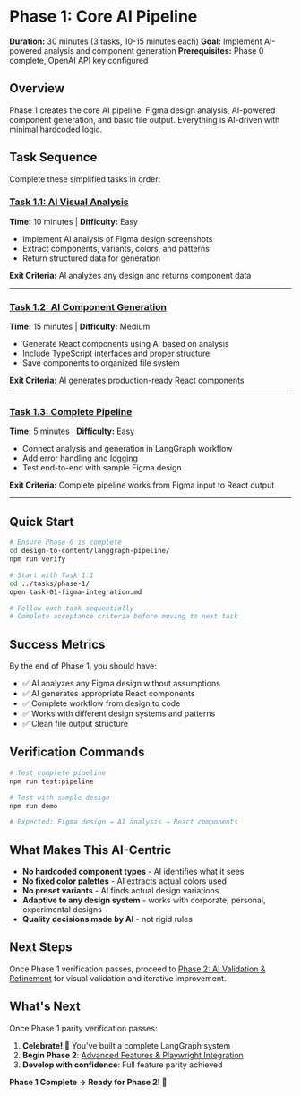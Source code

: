 # Phase 1: Core AI Pipeline

**Duration:** 30 minutes (3 tasks, 10-15 minutes each)
**Goal:** Implement AI-powered analysis and component generation
**Prerequisites:** Phase 0 complete, OpenAI API key configured

## Overview

Phase 1 creates the core AI pipeline: Figma design analysis, AI-powered component generation, and basic file output. Everything is AI-driven with minimal hardcoded logic.

## Task Sequence

Complete these simplified tasks in order:

### [Task 1.1: AI Visual Analysis](./task-01-ai-analysis.md)
**Time:** 10 minutes | **Difficulty:** Easy
- Implement AI analysis of Figma design screenshots
- Extract components, variants, colors, and patterns
- Return structured data for generation

**Exit Criteria:** AI analyzes any design and returns component data

---

### [Task 1.2: AI Component Generation](./task-02-ai-generation.md)
**Time:** 15 minutes | **Difficulty:** Medium
- Generate React components using AI based on analysis
- Include TypeScript interfaces and proper structure
- Save components to organized file system

**Exit Criteria:** AI generates production-ready React components

---

### [Task 1.3: Complete Pipeline](./task-03-pipeline.md)
**Time:** 5 minutes | **Difficulty:** Easy
- Connect analysis and generation in LangGraph workflow
- Add error handling and logging
- Test end-to-end with sample Figma design

**Exit Criteria:** Complete pipeline works from Figma input to React output

---

## Quick Start

```bash
# Ensure Phase 0 is complete
cd design-to-content/langgraph-pipeline/
npm run verify

# Start with Task 1.1
cd ../tasks/phase-1/
open task-01-figma-integration.md

# Follow each task sequentially
# Complete acceptance criteria before moving to next task
```

## Success Metrics

By the end of Phase 1, you should have:

- ✅ AI analyzes any Figma design without assumptions
- ✅ AI generates appropriate React components
- ✅ Complete workflow from design to code
- ✅ Works with different design systems and patterns
- ✅ Clean file output structure

## Verification Commands

```bash
# Test complete pipeline
npm run test:pipeline

# Test with sample design
npm run demo

# Expected: Figma design → AI analysis → React components
```

## What Makes This AI-Centric

- **No hardcoded component types** - AI identifies what it sees
- **No fixed color palettes** - AI extracts actual colors used
- **No preset variants** - AI finds actual design variations
- **Adaptive to any design system** - works with corporate, personal, experimental designs
- **Quality decisions made by AI** - not rigid rules

## Next Steps

Once Phase 1 verification passes, proceed to [Phase 2: AI Validation & Refinement](../phase-2/README.md) for visual validation and iterative improvement.

## What's Next

Once Phase 1 parity verification passes:

1. **Celebrate! 🎉** You've built a complete LangGraph system
2. **Begin Phase 2**: [Advanced Features & Playwright Integration](../phase-2/README.md)
3. **Develop with confidence**: Full feature parity achieved

**Phase 1 Complete → Ready for Phase 2! 🚀**